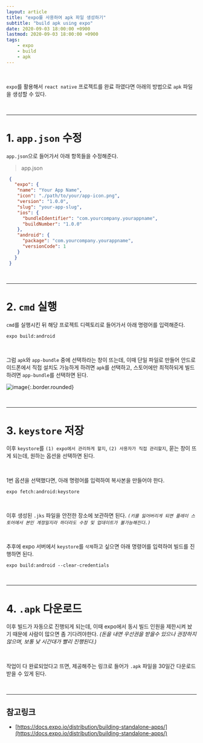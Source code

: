 ```yaml
---
layout: article
title: "expo를 사용하여 apk 파일 생성하기"
subtitle: "build apk using expo"
date: 2020-09-03 18:00:00 +0900
lastmod: 2020-09-03 18:00:00 +0900
tags: 
    - expo
    - build
    - apk
---
```


<br>

`expo`를 활용해서 `react native` 프로젝트를 완료 하였다면 아래의 방법으로 `apk` 파일을 생성할 수 있다.

<br>

---

# 1. `app.json` 수정

`app.json`으로 들어가서 아래 항목들을 수정해준다.

> app.json

```json
 {
   "expo": {
    "name": "Your App Name",
    "icon": "./path/to/your/app-icon.png",
    "version": "1.0.0",
    "slug": "your-app-slug",
    "ios": {
      "bundleIdentifier": "com.yourcompany.yourappname",
      "buildNumber": "1.0.0"
    },
    "android": {
      "package": "com.yourcompany.yourappname",
      "versionCode": 1
    }
   }
 }
```

<br>

---

# 2. `cmd` 실행

`cmd`를 실행시킨 뒤 해당 프로젝트 디렉토리로 들어가서 아래 명령어를 입력해준다.

```
expo build:android
```

<br>

그럼 `apk`와 `app-bundle` 중에 선택하라는 창이 뜨는데, 이때 단일 파일로 만들어 안드로이드폰에서 직접 설치도 가능하게 하려면 `apk`를 선택하고, 스토어에만 최적하되게 빌드하려면 `app-bundle`를 선택하면 된다.

![image](https://user-images.githubusercontent.com/59393359/92098356-18242500-ee14-11ea-8ddd-0b7b88777f16.png){:.border.rounded}

<br>

---

# 3. `keystore` 저장

이후 `keystore`를 `(1) expo에서 관리하게 할지`, `(2) 사용자가 직접 관리할지`, 묻는 창이 뜨게 되는데, 원하는 옵션을 선택하면 된다.

<br>

1번 옵션을 선택했다면, 아래 명령어를 입력하여 복사본을 만들어야 한다.

```
expo fetch:android:keystore
```

<br>

이후 생성된 `.jks` 파일을 안전한 장소에 보관하면 된다. *`(키를 잃어버리게 되면 플레이 스토어에서 본인 계정일지라 하더라도 수정 및 업데이트가 불가능해진다.)`*

<br>

추후에 expo 서버에서 `keystore`를 `삭제`하고 싶으면 아래 명령어를 입력하여 빌드를 진행하면 된다.

```
expo build:android --clear-credentials
```

<br>

---

# 4. `.apk` 다운로드

이후 빌드가 자동으로 진행되게 되는데, 이때 expo에서 동시 빌드 인원을 제한시켜 놨기 때문에 사람이 많으면 좀 기다려야한다. *(돈을 내면 우선권을 받을수 있으나 권장하지 않으며, 보통 낮 시간대가 빨리 진행된다.)*

<br>

작업이 다 완료되었다고 뜨면, 제공해주는 링크로 들어가 `.apk` 파일을 30일간 다운로드 받을 수 있게 된다.

<br>

---

## 참고링크

- [https://docs.expo.io/distribution/building-standalone-apps/](https://docs.expo.io/distribution/building-standalone-apps/)

<br><br><br><br>